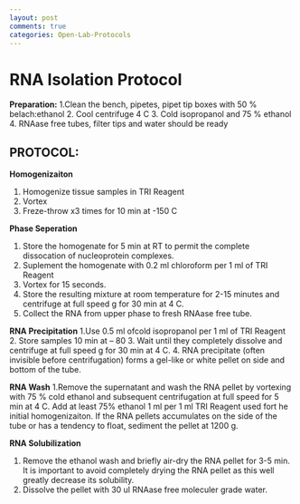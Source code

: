 ```yaml
---
layout: post
comments: true
categories: Open-Lab-Protocols
---
```


# RNA Isolation Protocol


**Preparation:**
1.Clean the bench, pipetes, pipet tip boxes with 50 % belach:ethanol 
2. Cool centrifuge 4 C
3. Cold isopropanol and 75 % ethanol
4. RNAase free tubes, filter tips and water should be ready

## PROTOCOL:

**Homogenizaiton**
1.	Homogenize tissue samples in TRI Reagent 
2.	Vortex
3.	Freze-throw x3 times for 10 min at -150 C

**Phase Seperation**
1.	Store the homogenate for 5  min at RT to permit the complete dissocation of nucleoprotein complexes.
2.	Suplement the homogenate with 0.2 ml chloroform per 1 ml of TRI Reagent
3.	Vortex for 15 seconds.
4.	Store the resulting mixture at room temperature for 2-15 minutes and centrifuge at full speed g for 30 min at 4 C.
5.	Collect the RNA from upper phase to fresh RNAase free tube.

**RNA Precipitation**
1.Use 0.5 ml ofcold  isopropanol per 1 ml of TRI Reagent
2. Store samples 10 min at – 80
3. Wait until they completely dissolve and centrifuge at full speed g for 30 min at 4 C.
4. RNA precipitate (often invisible before centrifugation) forms a gel-like or white pellet on side and bottom of the tube.

**RNA Wash**
1.Remove the supernatant and wash the RNA pellet by vortexing with 75 % cold ethanol and subsequent centrifugation at full speed for 5 min at 4 C. Add at least 75% ethanol 1 ml per 1 ml TRI Reagent used fort he initial homogenizaiton. If the RNA pellets accumulates on the side of the tube or has a tendency to float, sediment the pellet at 1200 g.

**RNA Solubilization**
1.	Remove the ethanol wash and briefly air-dry the RNA pellet for 3-5 min. It is important to avoid completely drying the RNA pellet as this well greatly decrease its solubility.
2.	Dissolve the pellet with 30 ul RNAase free moleculer grade water.
